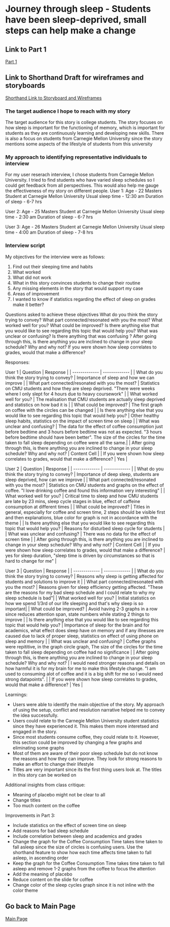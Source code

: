 # Journey through sleep - Students have been sleep-deprived, small steps can help make a change

## Link to Part 1
[Part 1](https://shreyaoswal21.github.io/storytelling-with-data/finalprojectpart1)

## Link to Shorthand Draft for wireframes and storyboards
[Shorthand Link to Storyboard and Wireframes](https://app.shorthand.com/organisations/JSrgFWI7zn/stories/EF9ejvI43c)

###  The target audience I hope to reach with my story
The target audience for this story is college students. The story focuses on how sleep is important for the functioning of memory, which is important for students as they are continuously learning and developing new skills. There is also a focus on students from Carnegie Mellon University since the story mentions some aspects of the lifestyle of students from this university 

### My approach to identifying representative individuals to interview
For my user reserach interview, I chose students from Carnegie Mellon University. I tried to find students who have varied sleep schedules so I could get feedback from all perspectives. This would also help me gauge the effectiveness of my story on different people.
User 1:
Age - 22
Masters Student at Carnegie Mellon University
Usual sleep time - 12:30 am
Duration of sleep - 6-7 hrs

User 2:
Age - 25
Masters Student at Carnegie Mellon University
Usual sleep time - 2:30 am
Duration of sleep - 6-7 hrs

User 3:
Age - 26
Masters Student at Carnegie Mellon University
Usual sleep time - 4:00 am
Duration of sleep - 7-8 hrs

### Interview script
My objectives for the interview were as follows:
1. Find out their sleeping time and habits 
2. What worked
3. What did not work
4. What in this story convinces students to change their routine
5. Any missing elements in the story that would support my case
6. Areas of improvement
7. I wanted to know if statistics regarding the effect of sleep on grades make it better?

Questions asked to achieve these objectives 
What do you think the story trying to convey?
What part connected/resonated with you the most?
What worked well for you?
What could be improved?
Is there anything else that you would like to see regarding this topic that would help you?
What was unclear or confusing?
Is there anything that was confusing ?
After going through this, is there anything you are inclined to change in your sleep schedule? Why and why not?
If you were shown how sleep correlates to grades, would that make a difference?

Responses:

User 1
| Question  | Response |
| ------------- | ------------- |
| What do you think the story trying to convey? | Importance of sleep and how we can improve  |
| What part connected/resonated with you the most?  | Statistics on CMU students and how they are sleep deprived. "There were weeks where I only slept for 4 hours due to heavy coursework"  |
| What worked well for you? | The realisation that CMU students are actually sleep deprived and statistics on how bad it is |
| What could be improved?  | The first graph on coffee with the circles can be changed  |
| Is there anything else that you would like to see regarding this topic that would help you? | Other healthy sleep habits, statistics on the impact of screen time on sleep  |
| What was unclear and confusing? | The data for the effect of coffee consumption just before bedtime and 3 hours before bedtime was not as expected. "3 hours before bedtime should have been better". The size of the circles for the time taken to fall sleep depending on coffee were all the same.|
| After going through this, is there anything you are inclined to change in your sleep schedule? Why and why not? | Content Cell  |
| If you were shown how sleep correlates to grades, would that make a difference?  | Yes  |



User 2
| Question  | Response |
| ------------- | ------------- |
| What do you think the story trying to convey? | Importance of deep sleep, students are sleep deprived, how can we improve |
| What part connected/resonated with you the most?  | Statistics on CMU students and graphs on the effect of coffee. "I love drinking coffee and found this information very interesting"  |
| What worked well for you? | Critical time to sleep and how CMU students are late by 23 mins, sleep cycle stages in blue, effect of caffeine consumption at different times  |
| What could be improved?  | Titles in general, especially for coffee and screen time, 2 steps should be visible first and then explanations, blue color for graph is not in accordance with the theme |
| Is there anything else that you would like to see regarding this topic that would help you? | Reasons for disturbed sleep cycle for students |
| What was unclear and confusing? | There was no data for the effect of screen time |
| After going through this, is there anything you are inclined to change in your sleep schedule? Why and why not? | Content Cell  |
| If you were shown how sleep correlates to grades, would that make a difference?  | yes for sleep duration, "sleep time is driven by circumstances so that is hard to change for me" |



User 3
| Question  | Response |
| ------------- | ------------- |
| What do you think the story trying to convey? | Reasons why sleep is getting affected for students and solutions to improve it  |
| What part connected/resonated with you the most?  | Reasons given for sleep efficiency getting affected. "These are the reasons for my bad sleep schedule and I could relate to why my sleep schedule is bad"|
| What worked well for you? | Initial statistics on how we spend 1/3rd of our life sleeping and that's why sleep is so important|
| What could be improved?  | Avoid having 2-3 graphs in a row since reduces attention span, state numbers while stating 2 things to improve  |
| Is there anything else that you would like to see regarding this topic that would help you? | Importance of sleep for the brain and for academics, what effect does sleep have on memory and if any illnesses are caused due to lack of proper sleep, statistics on effect of using phone on sleep and memory |
| What was unclear and confusing? | Coffee graphs were repititive, in the graph circle graph, The size of the circles for the time taken to fall sleep depending on coffee had no significance |
| After going through this, is there anything you are inclined to change in your sleep schedule? Why and why not? | I would need stronger reasons and details on how harmful it is for my brain for me to make this lifestyle change. "I am used to consuming alot of coffee and it is a big shift for me so I would need strong datapoints".  |
| If you were shown how sleep correlates to grades, would that make a difference?  | Yes  |

Learnings:
- Users were able to identify the main objective of the story. My approach of using the setup, conflict and resolution narrative helped me to convey the idea successfully.
- Users could relate to the Carnegie Mellon University student statistics since they have experienced it. This makes them more interetsed and engaged in the story.
- Since most students consume coffee, they could relate to it. However, this section could be improved by changing a few graphs and eliminating some graphs
- Most of them are aware of their poor sleep schedule but do not know the reasons and how they can improve. They look for strong reasons to make an effort to change their lifestyle
- Titles are very important since its the first thing users look at. The titles in this story can be worked on

Additional insights from class critique:
-  Meaning of placebo might not be clear to all
-  Change titles
-  Too much content on the coffee 

Improvements in Part 3:

- Include statistics on the effect of screen time on sleep
- Add reasons for bad sleep schedule
- Include correlation between sleep and academics and grades
- Change the graph for the Coffee Consumption Time takes time taken to fall asleep since the size of circles is confusing users. Use the shorthand feature to show how each time affects time taken to fall asleep, in ascending order
- Keep the graph for the Coffee Consumption Time takes time taken to fall asleep and remove 1-2 graphs from the coffee to focus the attention
- Add the meaning of placebo
- Reduce content on the slide for coffee
- Change color of the sleep cycles graph since it is not inline with the color theme



## Go back to Main Page
[Main Page](https://shreyaoswal21.github.io/storytelling-with-data)
